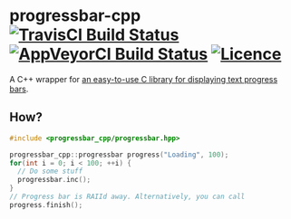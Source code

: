 # progressbar-cpp [![TravisCI Build Status](https://travis-ci.org/nabijaczleweli/progressbar-cpp.svg?branch=master)](https://travis-ci.org/nabijaczleweli/progressbar-cpp) [![AppVeyorCI Build Status](https://ci.appveyor.com/api/projects/status/4nk36a7c38da5cby/branch/master?svg=true)](https://ci.appveyor.com/project/nabijaczleweli/progressbar-cpp/branch/master) [![Licence](https://img.shields.io/badge/license-MIT-blue.svg?style=flat)](LICENSE)
A C++ wrapper for [an easy-to-use C library for displaying text progress bars](https://github.com/doches/progressbar).

## How?

```cpp
#include <progressbar_cpp/progressbar.hpp>

progressbar_cpp::progressbar progress("Loading", 100);
for(int i = 0; i < 100; ++i) {
  // Do some stuff
  progressbar.inc();
}
// Progress bar is RAIId away. Alternatively, you can call
progress.finish();
```
